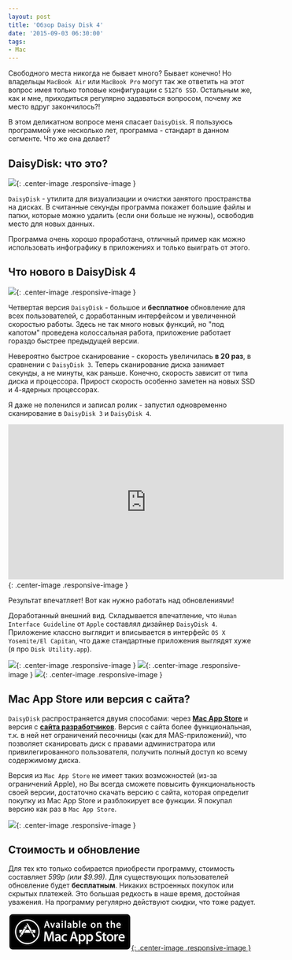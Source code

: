 ```yaml
---
layout: post
title: 'Обзор Daisy Disk 4'
date: '2015-09-03 06:30:00'
tags:
- Mac
---
```


Свободного места никогда не бывает много? Бывает конечно! Но владельцы `MacBook Air` или `MacBook Pro` могут так же ответить на этот вопрос имея только топовые конфигурации с `512Гб SSD`. Остальным же, как и мне, приходиться регулярно задаваться вопросом, почему же место вдруг закончилось?!

В этом деликатном вопросе меня спасает `DaisyDisk`.
Я пользуюсь программой уже несколько лет, программа - стандарт в данном сегменте. Что же она делает?

## DaisyDisk: что это?


![](http://pavel.miroshnichen.co/images/2015/09/daisydisk_main.png){: .center-image .responsive-image }

`DaisyDisk` - утилита для визуализации и очистки занятого пространства на дисках.  В считанные секунды программа покажет большие файлы и папки, которые можно удалить (если они больше не нужны), освободив место для новых данных.

Программа очень хорошо проработана, отличный пример как можно использовать инфографику в приложениях и только выиграть от этого.


## Что нового в DaisyDisk 4

![](http://pavel.miroshnichen.co/images/2015/09/daisydisk_about-2.png){: .center-image .responsive-image }

Четвертая версия `DaisyDisk` - большое и **бесплатное** обновление для всех пользователей, с доработанным интерфейсом и увеличенной скоростью работы. Здесь не так много новых функций, но "под капотом" проведена колоссальная работа, приложение работает гораздо быстрее предыдущей версии.

Невероятно быстрое сканирование - скорость увеличилась **в 20 раз**, в сравнении с `DaisyDisk 3`. Теперь сканирование диска занимает секунды, а не минуты, как раньше. Конечно, скорость зависит от типа диска и процессора. Прирост скорость особенно заметен на новых SSD и 4-ядерных процессорах.

Я даже не поленился и записал ролик - запустил одновременно сканирование в `DaisyDisk 3` и `DaisyDisk 4`.

<iframe width="560" height="315" src="https://www.youtube.com/embed/lZ0J3TLcadw" frameborder="0" allowfullscreen></iframe>{: .center-image .responsive-image }

Результат впечатляет! Вот как нужно работать над обновлениями!

Доработанный внешний вид. Складывается впечатление, что `Human Interface Guideline` от `Apple` составлял дизайнер `DaisyDisk 4`. Приложение классно выглядит и вписывается в интерфейс `OS X Yosemite/El Capitan`, что даже стандартные приложения выглядят хуже (я про `Disk Utility.app`).

![](http://pavel.miroshnichen.co/images/2015/09/screenshot1.png){: .center-image .responsive-image }
![](http://pavel.miroshnichen.co/images/2015/09/screenshot2.png){: .center-image .responsive-image }
![](http://pavel.miroshnichen.co/images/2015/09/screenshot3.png){: .center-image .responsive-image }

## Mac App Store или версия с сайта?
`DaisyDisk` распространяется двумя способами: через **[Mac App Store](https://geo.itunes.apple.com/ru/app/daisydisk/id411643860?mt=12&uo=4&at=1001l9qh&ct=blog)** и версия с **[сайта разработчиков](http://daisydiskapp.evyy.net/c/205980/274481/4398)**. Версия с сайта более функциональная, т.к. в ней нет ограничений песочницы (как для MAS-приложений), что позволяет сканировать диск с правами администратора или привилегированного пользователя, получить полный доступ ко всему содержимому диска.

Версия из `Mac App Store` не имеет таких возможностей (из-за ограничений  Apple), но Вы всегда сможете повысить функциональность своей версии, достаточно скачать версию с сайта, которая определит покупку из Mac App Store и разблокирует все функции. Я покупал версию как раз в `Mac App Store`.

![](http://pavel.miroshnichen.co/images/2015/09/Screen-Shot-2015-09-03-at-09-45-49.png){: .center-image .responsive-image }

## Стоимость и обновление
Для тех кто только собирается приобрести программу, стоимость составляет *599р (или $9.99)*. Для существующих пользователей обновление будет **бесплатным**.  Никаких встроенных покупок или скрытых платежей. Это большая редкость в наше время, достойная уважения. На программу регулярно действуют скидки, что тоже радует.


[![Mac App Store](/images/2015/09/appstore-1.png){: .center-image .responsive-image }](https://geo.itunes.apple.com/ru/app/daisydisk/id411643860?mt=8&at=1001l9qh&ct=blog)




